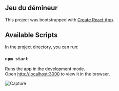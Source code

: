 ## Jeu du démineur

This project was bootstrapped with [Create React App](https://github.com/facebook/create-react-app).

## Available Scripts

In the project directory, you can run:

### `npm start`

Runs the app in the development mode.<br />
Open [http://localhost:3000](http://localhost:3000) to view it in the browser.


![Capture](https://user-images.githubusercontent.com/47943684/74357749-a2e1fb80-4dc0-11ea-8a4f-168433427ceb.png)
